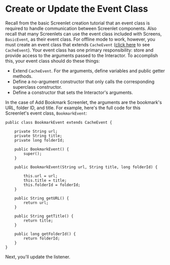 # Create or Update the Event Class [](id=create-or-update-the-event-class)

Recall from the basic Screenlet creation tutorial that an event class is 
required to handle communication between Screenlet components. Also recall that 
many Screenlets can use the event class included with Screens, `BasicEvent`, as 
their event class. For offline mode to work, however, you must create an event 
class that extends `CacheEvent` 
([click here](https://github.com/liferay/liferay-screens/blob/master/android/library/src/main/java/com/liferay/mobile/screens/base/interactor/event/CacheEvent.java) 
to see `CacheEvent`). Your event class has one primary responsibility: store and 
provide access to the arguments passed to the Interactor. To accomplish this, 
your event class should do these things: 

- Extend `CacheEvent`. For the arguments, define variables and public getter 
  methods. 
- Define a no-argument constructor that only calls the corresponding superclass 
  constructor. 
- Define a constructor that sets the Interactor's arguments. 

In the case of Add Bookmark Screenlet, the arguments are the bookmark's URL, 
folder ID, and title. For example, here's the full code for this Screenlet's 
event class, `BookmarkEvent`: 

    public class BookmarkEvent extends CacheEvent {

        private String url; 
        private String title; 
        private long folderId; 

        public BookmarkEvent() { 
            super(); 
        }

        public BookmarkEvent(String url, String title, long folderId) {

            this.url = url; 
            this.title = title; 
            this.folderId = folderId; 
        }

        public String getURL() { 
            return url; 
        }

        public String getTitle() { 
            return title; 
        }

        public long getFolderId() { 
            return folderId; 
        } 
    }

Next, you'll update the listener. 
